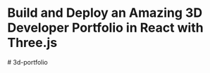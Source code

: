 # Build and Deploy an Amazing 3D Developer Portfolio in React with Three.js

#   3 d - p o r t f o l i o 
 
 
